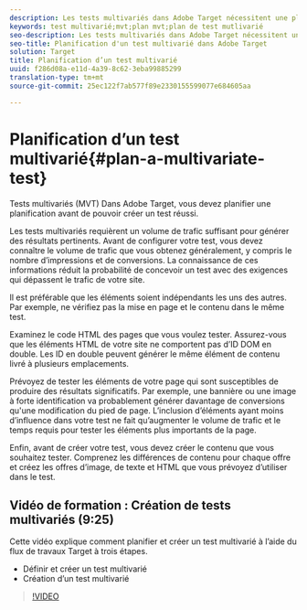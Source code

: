 ```yaml
---
description: Les tests multivariés dans Adobe Target nécessitent une planification avant de pouvoir créer un test réussi.
keywords: test multivarié;mvt;plan mvt;plan de test mutlivarié
seo-description: Les tests multivariés dans Adobe Target nécessitent une planification avant de pouvoir créer un test réussi.
seo-title: Planification d'un test multivarié dans Adobe Target
solution: Target
title: Planification d’un test multivarié
uuid: f286d08a-e11d-4a39-8c62-3eba99885299
translation-type: tm+mt
source-git-commit: 25ec122f7ab577f89e2330155599077e684605aa

---
```



# Planification d’un test multivarié{#plan-a-multivariate-test}

Tests multivariés (MVT) Dans Adobe Target, vous devez planifier une planification avant de pouvoir créer un test réussi.

Les tests multivariés requièrent un volume de trafic suffisant pour générer des résultats pertinents. Avant de configurer votre test, vous devez connaître le volume de trafic que vous obtenez généralement, y compris le nombre d’impressions et de conversions. La connaissance de ces informations réduit la probabilité de concevoir un test avec des exigences qui dépassent le trafic de votre site.

Il est préférable que les éléments soient indépendants les uns des autres. Par exemple, ne vérifiez pas la mise en page et le contenu dans le même test.

Examinez le code HTML des pages que vous voulez tester. Assurez-vous que les éléments HTML de votre site ne comportent pas d’ID DOM en double. Les ID en double peuvent générer le même élément de contenu livré à plusieurs emplacements.

Prévoyez de tester les éléments de votre page qui sont susceptibles de produire des résultats significatifs. Par exemple, une bannière ou une image à forte identification va probablement générer davantage de conversions qu&#39;une modification du pied de page. L’inclusion d’éléments ayant moins d’influence dans votre test ne fait qu’augmenter le volume de trafic et le temps requis pour tester les éléments plus importants de la page.

Enfin, avant de créer votre test, vous devez créer le contenu que vous souhaitez tester. Comprenez les différences de contenu pour chaque offre et créez les offres d’image, de texte et HTML que vous prévoyez d’utiliser dans le test.

## Vidéo de formation : Création de tests multivariés (9:25)

Cette vidéo explique comment planifier et créer un test multivarié à l’aide du flux de travaux Target à trois étapes.

* Définir et créer un test multivarié
* Création d’un test multivarié

>[!VIDEO](https://video.tv.adobe.com/v/17395?captions=fre_fr)